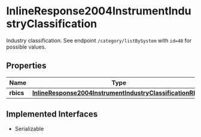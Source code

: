 

# InlineResponse2004InstrumentIndustryClassification

Industry classification. See endpoint `/category/listBySystem` with `id=48` for possible values.

## Properties

Name | Type | Description | Notes
------------ | ------------- | ------------- | -------------
**rbics** | [**InlineResponse2004InstrumentIndustryClassificationRbics**](InlineResponse2004InstrumentIndustryClassificationRbics.md) |  |  [optional]


## Implemented Interfaces

* Serializable


